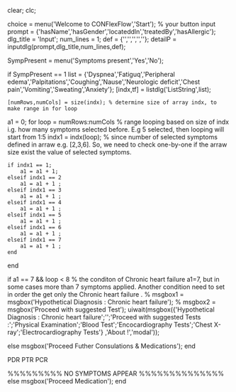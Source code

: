 clear;
clc;

choice = menu('Welcome to CONFlexFlow','Start'); % your button input
prompt = {'hasName','hasGender','locateddln','treatedBy','hasAllergic'};
dlg_title = 'Input';
num_lines = 1;
def = {'','','','',''};
detailP = inputdlg(prompt,dlg_title,num_lines,def);


SympPresent = menu('Symptoms present','Yes','No');

if  SympPresent == 1
    list = {'Dyspnea','Fatiguq','Peripheral edema','Palpitations','Coughing','Nause','Neurologic deficit','Chest pain','Vomiting','Sweating','Anxiety'};
    [indx,tf] = listdlg('ListString',list);


    [numRows,numCols] = size(indx); % determine size of array indx, to make range in for loop


a1 = 0;
for loop = numRows:numCols % range looping based on size of indx i.g. how many symptoms selected before. E.g 5 selected, then looping will start from 1:5
    indx1 = indx(loop);    % since number of selected symptoms defined in arraw e.g. [2,3,6]. So, we need to check one-by-one if the arraw size exist the value of selected symptoms.

    if indx1 == 1;
        a1 = a1 + 1;
    elseif indx1 == 2
        a1 = a1 + 1 ;
    elseif indx1 == 3
        a1 = a1 + 1 ;
    elseif indx1 == 4
        a1 = a1 + 1 ;
    elseif indx1 == 5
        a1 = a1 + 1 ;
    elseif indx1 == 6
        a1 = a1 + 1 ;
    elseif indx1 == 7
        a1 = a1 + 1 ;
    end
    
end


if a1 == 7 && loop < 8      % the conditon of Chronic heart failure a1=7, but in some cases more than 7 symptoms applied. Another condition need to set in order the get only the Chronic heart failure .
    % msgbox1 = msgbox('Hypothetical Diagnosis : Chronic heart failure');
    % msgbox2 = msgbox('Proceed with suggested Test');
 uiwait(msgbox({'Hypothetical Diagnosis : Chronic heart failure';'';'Proceed with suggested Tests :';'Physical Examination';'Blood Test';'Encocardiography Tests';'Chest X-ray';'Electrocardiography Tests'} ,'About !','modal'));

else
     msgbox('Proceed Futher Consulations & Medications');
end


PDR
PTR
PCR

%%%%%%%%% NO SYMPTOMS APPEAR %%%%%%%%%%%%%%
else
   msgbox('Proceed Medication');
end



